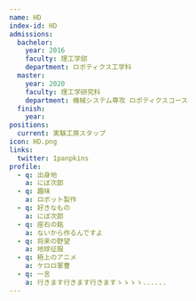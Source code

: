 ```yaml
---
name: HD
index-id: HD
admissions:
  bachelor:
    year: 2016
    faculty: 理工学部
    department: ロボティクス工学科
  master:
    year: 2020
    faculty: 理工学研究科
    department: 機械システム専攻 ロボティクスコース
  finish:
    year:
positions:
  current: 実験工房スタップ
icon: HD.png
links:
  twitter: 1panpkins
profile:
  - q: 出身地
    a: にぼ次郎
  - q: 趣味
    a: ロボット製作
  - q: 好きなもの
    a: にぼ次郎
  - q: 座右の銘
    a: ないから作るんですよ
  - q: 将来の野望
    a: 地球征服
  - q: 極上のアニメ
    a: ケロロ軍曹
  - q: 一言
    a: 行きます行きます行きますゝゝゝゝ......
---
```

